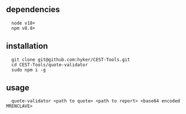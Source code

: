 ## dependencies
```
  node v18+
  npm v8.8+
```

## installation
```
  git clone git@github.com:hyker/CEST-Tools.git
  cd CEST-Tools/quote-validator
  sudo npm i -g
```

## usage
```
  quote-validator <path to quote> <path to report> <base64 encoded MRENCLAVE>
```
